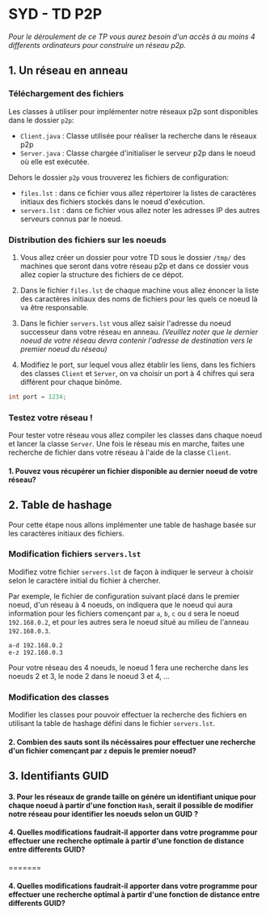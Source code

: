 # SYD - TD P2P

*Pour le déroulement de ce TP vous aurez besoin d'un accès à au moins 4 differents ordinateurs pour construire un réseau p2p.*

## 1. Un réseau en anneau

### Téléchargement des fichiers

Les classes à utiliser pour implémenter notre réseaux p2p sont disponibles dans le dossier `p2p`:
  * `Client.java` : Classe utilisée pour réaliser la recherche dans le réseaux p2p
  * `Server.java` : Classe chargée d'initialiser le serveur p2p dans le noeud où elle est exécutée.

Dehors le dossier `p2p` vous trouverez les fichiers de configuration:
  * `files.lst` : dans ce fichier vous allez répertoirer la listes de caractères initiaux des fichiers stockés dans le noeud d'exécution.
  * `servers.lst` : dans ce fichier vous allez noter les adresses IP des autres serveurs connus par le noeud.

### Distribution des fichiers sur les noeuds

1. Vous allez créer un dossier pour votre TD sous le dossier `/tmp/` des machines que seront dans votre réseau p2p et dans ce dossier vous allez copier la structure des fichiers de ce dépot.

2. Dans le fichier `files.lst` de chaque machine vous allez énoncer la liste des caractères initiaux des noms de fichiers pour les quels ce noeud là va être responsable.

3. Dans le fichier `servers.lst` vous allez saisir l'adresse du noeud successeur dans votre réseau en anneau. 
*(Veuillez noter que le dernier noeud de votre réseau devra contenir l'adresse de destination vers le premier noeud du réseau)*

4. Modifiez le port, sur lequel vous allez établir les liens, dans les fichiers des classes `Client` et `Server`, on va choisir un port à 4 chifres qui sera différent pour chaque binôme.

```java
int port = 1234;
```

### Testez votre réseau !

Pour tester votre réseau vous allez compiler les classes dans chaque noeud et lancer la classe `Server`.
Une fois le réseau mis en marche, faites une recherche de fichier dans votre réseau à l'aide de la classe `Client`.

#### 1. Pouvez vous récupérer un fichier disponible au dernier noeud de votre réseau?

## 2. Table de hashage 

Pour cette étape nous allons implémenter une table de hashage basée sur les caractères initiaux des fichiers.

### Modification fichiers `servers.lst`

Modifiez votre fichier `servers.lst` de façon à indiquer le serveur à choisir selon le caractère initial du fichier à chercher.

Par exemple, le fichier de configuration suivant placé dans le premier noeud, d'un réseau à 4 noeuds, on indiquera que le noeud qui aura information pour les fichiers començant par `a`, `b`, `c` ou `d` sera le noeud `192.168.0.2`, et pour les autres sera le noeud situé au milieu de l'anneau `192.168.0.3`.

```
a-d 192.168.0.2
e-z 192.168.0.3
```

Pour votre réseau des 4 noeuds, le noeud 1 fera une recherche dans les noeuds 2 et 3, le node 2 dans le noeud 3 et 4, ...

### Modification des classes

Modifier les classes pour pouvoir effectuer la recherche des fichiers en utilisant la table de hashage défini dans le fichier `servers.lst`.

#### 2. Combien des sauts sont ils nécéssaires pour effectuer une recherche d'un fichier començant par `z` depuis le premier noeud? 

## 3. Identifiants GUID

#### 3. Pour les réseaux de grande taille on génére un identifiant unique pour chaque noeud à partir d'une fonction `Hash`, serait il possible de modifier notre réseau pour identifier les noeuds selon un GUID ?

#### 4. Quelles modifications faudrait-il apporter dans votre programme pour effectuer une recherche optimale à partir d'une fonction de distance entre differents GUID? 
=======
#### 4. Quelles modifications faudrait-il apporter dans votre programme pour effectuer une recherche optimal à partir d'une fonction de distance entre differents GUID? 
